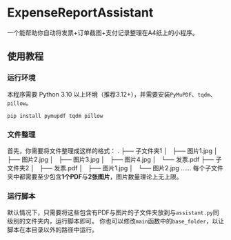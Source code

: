 # ExpenseReportAssistant
一个能帮助你自动将发票+订单截图+支付记录整理在A4纸上的小程序。

## 使用教程
### 运行环境
本程序需要 Python 3.10 以上环境（推荐3.12+），并需要安装`PyMuPDF`、`tqdm`、`pillow`。
```
pip install pymupdf tqdm pillow
```

### 文件整理
首先，你需要将文件整理成这样的格式：
.
├── 子文件夹1
│   ├── 图片1.jpg
│   ├── 图片2.jpg
│   ├── 图片3.jpg
│   ├── 图片4.jpg
│   └── 发票.pdf
├── 子文件夹2
│   ├── 发票.pdf
│   ├── 图片1.jpg
│   └── 图片2.jpg
……
每个子文件夹中都需要至少包含**1个PDF**与**2张图片**，图片数量理论上无上限。

### 运行脚本
默认情况下，只需要将这些包含有PDF与图片的子文件夹放到与`assistant.py`同级别的文件夹内，运行脚本即可。
你也可以修改`main`函数中的`base_folder`，以让脚本在本目录以外的路径中运行。
